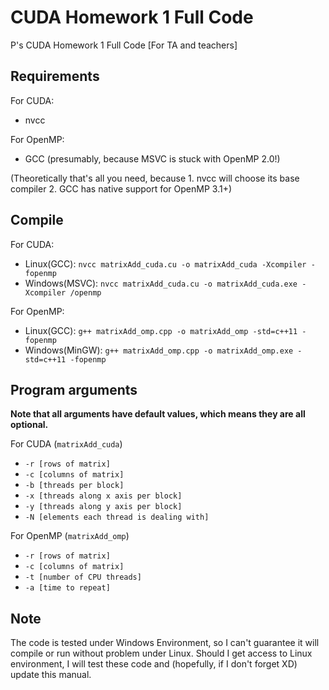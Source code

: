 # CUDA Homework 1 Full Code
P's CUDA Homework 1 Full Code [For TA and teachers]

## Requirements
For CUDA: 
- nvcc

For OpenMP:
- GCC (presumably, because MSVC is stuck with OpenMP 2.0!) 

(Theoretically that's all you need, because 1. nvcc will choose its base compiler 2. GCC has native support for OpenMP 3.1+)

## Compile
For CUDA:
- Linux(GCC): `nvcc matrixAdd_cuda.cu -o matrixAdd_cuda -Xcompiler -fopenmp`
- Windows(MSVC): `nvcc matrixAdd_cuda.cu -o matrixAdd_cuda.exe -Xcompiler /openmp`

For OpenMP:
- Linux(GCC): `g++ matrixAdd_omp.cpp -o matrixAdd_omp -std=c++11 -fopenmp`
- Windows(MinGW): `g++ matrixAdd_omp.cpp -o matrixAdd_omp.exe -std=c++11 -fopenmp`

## Program arguments
**Note that all arguments have default values, which means they are all optional.**

For CUDA (`matrixAdd_cuda`)
- `-r [rows of matrix]`
- `-c [columns of matrix]`
- `-b [threads per block]`
- `-x [threads along x axis per block]`
- `-y [threads along y axis per block]`
- `-N [elements each thread is dealing with]`

For OpenMP (`matrixAdd_omp`)
- `-r [rows of matrix]`
- `-c [columns of matrix]`
- `-t [number of CPU threads]`
- `-a [time to repeat]`

## Note
The code is tested under Windows Environment, so I can't guarantee it will compile or run without problem under Linux. Should I get access to Linux environment, I will test these code and (hopefully, if I don't forget XD) update this manual.
